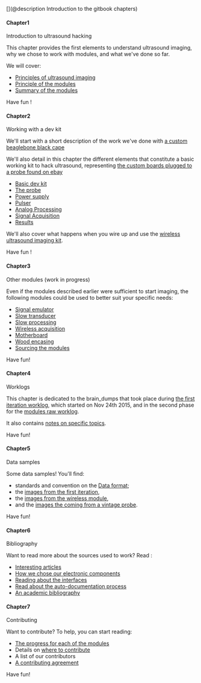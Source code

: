 [](@description Introduction to the gitbook chapters)

#### Chapter1

Introduction to ultrasound hacking 

This chapter provides the first elements to understand ultrasound imaging, why we chose to work with modules, and what we've done so far.

We will cover:

* [Principles of ultrasound imaging](https://kelu124.gitbooks.io/echomods/content/Chapter1/principles.md)
* [Principle of the modules](https://kelu124.gitbooks.io/echomods/content/Chapter1/modules.md)
* [Summary of the modules](https://kelu124.gitbooks.io/echomods/content/Chapter1/listofmodules.md)

Have fun !

#### Chapter2

Working with a dev kit 

We'll start with a short description of the work we've done with [a custom beaglebone black cape](https://kelu124.gitbooks.io/echomods/content/devkit0.html)

We'll also detail in this chapter the different elements that constitute a basic working kit to hack ultrasound, representing [the custom boards plugged to a probe found on ebay](https://kelu124.gitbooks.io/echomods/content/Chapter2/basicdevkit.html)

* [Basic dev kit](basicdevkit.md)
* [The probe](retroATL3.md)
* [Power supply](mogaba.md)
* [Pulser](tobo.md)
* [Analog Processing](goblin.md)
* [Signal Acquisition](toadkiller.md)
* [Results](results.md)

We'll also cover what happens when you wire up and use the [wireless ultrasound imaging kit](https://kelu124.gitbooks.io/echomods/content/devkit11.html).

Have fun !

#### Chapter3

Other modules (work in progress) 

Even if the modules described earlier were sufficient to start imaging, the following modules could be used  to better suit your specific needs:

* [Signal emulator](https://kelu124.gitbooks.io/echomods/content/Chapter3/silent.md)
* [Slow transducer](https://kelu124.gitbooks.io/echomods/content/Chapter3/cletus.md)
* [Slow processing](https://kelu124.gitbooks.io/echomods/content/Chapter3/croaker.md)
* [Wireless acquisition](https://kelu124.gitbooks.io/echomods/content/Chapter3/kina.md)
* [Motherboard](https://kelu124.gitbooks.io/echomods/content/Chapter3/doj.md)
* [Wood encasing](https://kelu124.gitbooks.io/echomods/content/Chapter3/sleepy.md)
* [Sourcing the modules](sourcing.md)

Have fun!

#### Chapter4

Worklogs 

This chapter is dedicated to the brain_dumps that took place during [the first iteration worklog](https://kelu124.gitbooks.io/echomods/content/Chapter4/murgenworklog.html), which started on Nov 24th 2015, and in the second phase for the [modules raw worklog](https://kelu124.gitbooks.io/echomods/content/Chapter4/rawworklog.html).

It also contains [notes on specific topics](https://kelu124.gitbooks.io/echomods/content/Chapter4/detailedlog.html).

Have fun!

#### Chapter5

Data samples 

Some data samples! You'll find:

* standards and convention on the [Data format](https://kelu124.gitbooks.io/echomods/content/Chapter5/dataformat.html);
* the [images from the first iteration](https://kelu124.gitbooks.io/echomods/content/Chapter5/images.html), 
* the [images from the wireless module](https://kelu124.gitbooks.io/echomods/content/Chapter5/croaker_data.html), 
* and the [images the coming from a vintage probe](https://kelu124.gitbooks.io/echomods/content/Chapter5/loops.html).

Have fun!


#### Chapter6

Bibliography 

Want to read more about the sources used to work? Read :

* [Interesting articles](articles.md)
* [How we chose our electronic components](components.md)
* [Reading about the interfaces](interfaces.md) 
* [Read about the auto-documentation process](https://kelu124.gitbooks.io/echomods/content/Chapter6/documentationprocess.html)
* [An academic bibliography](https://kelu124.gitbooks.io/echomods/content/Chapter6/academicbiblio.html)





#### Chapter7

Contributing

Want to contribute? To help, you can start reading:

* [The progress for each of the modules](progress.md)
* Details on [where to contribute](https://kelu124.gitbooks.io/echomods/content/Chapter7/shoppingList.html)
* A list of our contributors
* [A contributing agreement](../CLA.md)

Have fun!


